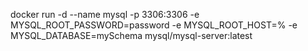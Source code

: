 docker run -d --name mysql -p 3306:3306 -e MYSQL_ROOT_PASSWORD=password -e MYSQL_ROOT_HOST=% -e MYSQL_DATABASE=mySchema mysql/mysql-server:latest